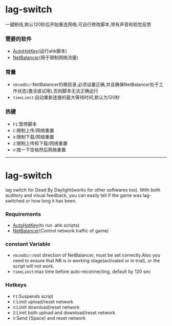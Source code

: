 # lag-switch
一键断线,默认120秒后开始重连网络,可自行修改脚本,带有声音和视觉反馈

### 需要的软件
  * [AutoHotKey](https://www.autohotkey.com/)(运行ahk脚本)
  * [NetBalancer](https://netbalancer.com/)(用于限制网络流量)

### 常量
  * `nbcmdDir`:NetBalancer的根目录,必须设置正确,并且确保NetBalancer处于工作状态(激活或试用),否则脚本无法正确运行
  * `timeLimit`:自动重新连接的最大等待时间,默认为120秒

### 热键
  * `F1`:暂停脚本
  * `C`:限制上传/网络重置
  * `X`:限制下载/网络重置
  * `Z`:限制上传和下载/网络重置
  * `V`:按一下空格然后网络重置

***
# lag-switch
lag switch for Dead By Daylight(works for other softwares too). With both auditory  and visual feedback, you can easily tell if the game was lag-switched or how long it has been.

### Requirements
  * [AutoHotKey](https://www.autohotkey.com/)(to run .ahk scripts)
  * [NetBalancer](https://netbalancer.com/)(Control network traffic of game)

### constant Variable
  * `nbcmdDir`:root direction of NetBalancer, must be set correctly.Also you need to ensure that NB is in working stage(activated or in trial), or the script will not work.
  * `timeLimit`:max time before auto-reconnecting, default by 120 sec
### Hotkeys
  * `F1`:Suspends script
  * `C`:Limit upload/reset network
  * `X`:Limit download/reset network
  * `Z`:Limit both upload and download/reset network
  * `V`:Send {Space} and reset network
